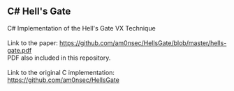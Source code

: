 ## C# Hell's Gate ##
C# Implementation of the Hell's Gate VX Technique 
<br />
<br />
Link to the paper: https://github.com/am0nsec/HellsGate/blob/master/hells-gate.pdf
<br /> PDF also included in this repository.
<br />
<br />
Link to the original C implementation: https://github.com/am0nsec/HellsGate
<br />
<br />
